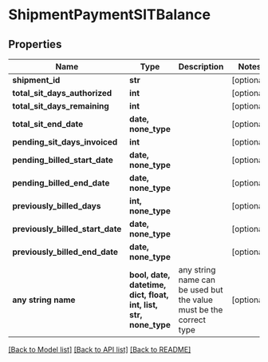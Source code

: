 # ShipmentPaymentSITBalance


## Properties
Name | Type | Description | Notes
------------ | ------------- | ------------- | -------------
**shipment_id** | **str** |  | [optional] 
**total_sit_days_authorized** | **int** |  | [optional] 
**total_sit_days_remaining** | **int** |  | [optional] 
**total_sit_end_date** | **date, none_type** |  | [optional] 
**pending_sit_days_invoiced** | **int** |  | [optional] 
**pending_billed_start_date** | **date, none_type** |  | [optional] 
**pending_billed_end_date** | **date, none_type** |  | [optional] 
**previously_billed_days** | **int, none_type** |  | [optional] 
**previously_billed_start_date** | **date, none_type** |  | [optional] 
**previously_billed_end_date** | **date, none_type** |  | [optional] 
**any string name** | **bool, date, datetime, dict, float, int, list, str, none_type** | any string name can be used but the value must be the correct type | [optional]

[[Back to Model list]](../README.md#documentation-for-models) [[Back to API list]](../README.md#documentation-for-api-endpoints) [[Back to README]](../README.md)


